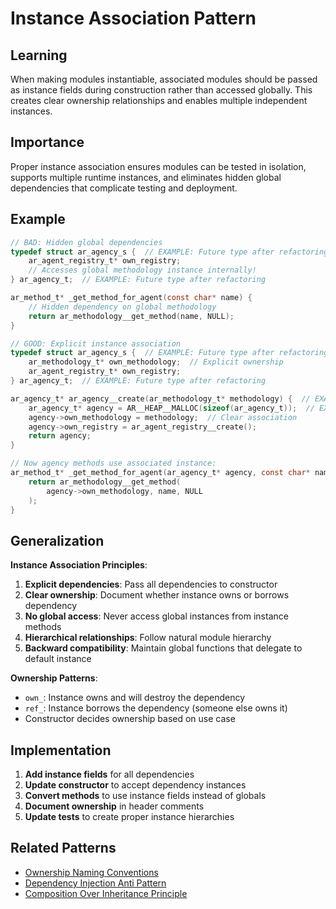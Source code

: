 # Instance Association Pattern

## Learning
When making modules instantiable, associated modules should be passed as instance fields during construction rather than accessed globally. This creates clear ownership relationships and enables multiple independent instances.

## Importance
Proper instance association ensures modules can be tested in isolation, supports multiple runtime instances, and eliminates hidden global dependencies that complicate testing and deployment.

## Example
```c
// BAD: Hidden global dependencies
typedef struct ar_agency_s {  // EXAMPLE: Future type after refactoring
    ar_agent_registry_t* own_registry;
    // Accesses global methodology instance internally!
} ar_agency_t;  // EXAMPLE: Future type after refactoring

ar_method_t* _get_method_for_agent(const char* name) {
    // Hidden dependency on global methodology
    return ar_methodology__get_method(name, NULL);  
}

// GOOD: Explicit instance association
typedef struct ar_agency_s {  // EXAMPLE: Future type after refactoring
    ar_methodology_t* own_methodology;  // Explicit ownership
    ar_agent_registry_t* own_registry;
} ar_agency_t;  // EXAMPLE: Future type after refactoring

ar_agency_t* ar_agency__create(ar_methodology_t* methodology) {  // EXAMPLE: Future function
    ar_agency_t* agency = AR__HEAP__MALLOC(sizeof(ar_agency_t));  // EXAMPLE: Using future type
    agency->own_methodology = methodology;  // Clear association
    agency->own_registry = ar_agent_registry__create();
    return agency;
}

// Now agency methods use associated instance:
ar_method_t* _get_method_for_agent(ar_agency_t* agency, const char* name) {  // EXAMPLE: Using future type
    return ar_methodology__get_method(
        agency->own_methodology, name, NULL
    );
}
```

## Generalization
**Instance Association Principles**:
1. **Explicit dependencies**: Pass all dependencies to constructor
2. **Clear ownership**: Document whether instance owns or borrows dependency
3. **No global access**: Never access global instances from instance methods
4. **Hierarchical relationships**: Follow natural module hierarchy
5. **Backward compatibility**: Maintain global functions that delegate to default instance

**Ownership Patterns**:
- `own_`: Instance owns and will destroy the dependency
- `ref_`: Instance borrows the dependency (someone else owns it)
- Constructor decides ownership based on use case

## Implementation
1. **Add instance fields** for all dependencies
2. **Update constructor** to accept dependency instances
3. **Convert methods** to use instance fields instead of globals
4. **Document ownership** in header comments
5. **Update tests** to create proper instance hierarchies

## Related Patterns
- [Ownership Naming Conventions](ownership-naming-conventions.md)
- [Dependency Injection Anti Pattern](dependency-injection-anti-pattern.md)
- [Composition Over Inheritance Principle](composition-over-inheritance-principle.md)